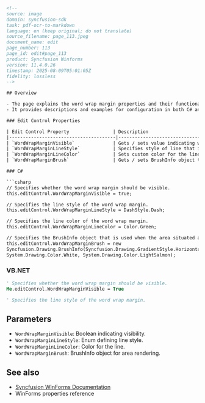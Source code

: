 ```html
<!--
source: image
domain: syncfusion-sdk
task: pdf-ocr-to-markdown
language: en (keep original; do not translate)
source_filename: page_113.jpeg
document_name: edit
page_number: 113
page_id: edit#page_113
product: Syncfusion Winforms
version: 11.4.0.26
timestamp: 2025-08-09T05:01:05Z
fidelity: lossless
-->

## Overview

- The page explains the word wrap margin properties and their functionalities for the Syncfusion WinForms library.
- It provides descriptions and examples for configuration in both C# and VB.NET.

### Edit Control Properties

| Edit Control Property                | Description                                                               |
|---------------------------------------|---------------------------------------------------------------------------|
| `WordWrapMarginVisible`              | Gets / sets value indicating whether the word wrap margin should be visible. |
| `WordWrapMarginLineStyle`            | Specifies style of line that is drawn at the border of the word wrap margin. The options provided are:  <br> - Solid <br> - Dash <br> - Dot <br> - DashDot <br> - DashDotDot <br> - Custom <br> The default value is **Solid**. |
| `WordWrapMarginLineColor`            | Sets custom color for the line that is drawn at the border of the word wrap margin. |
| `WordWrapMarginBrush`                | Gets / sets BrushInfo object that is used when the area situated after the text area is drawn. |

### C#

```csharp
// Specifies whether the word wrap margin should be visible.
this.editControl.WordWrapMarginVisible = true;

// Specifies the line style of the word wrap margin.
this.editControl.WordWrapMarginLineStyle = DashStyle.Dash;

// Specifies the line color of the word wrap margin.
this.editControl.WordWrapMarginLineColor = Color.Green;

// Specifies the BrushInfo object that is used when the area situated after the text area is drawn.
this.editControl.WordWrapMarginBrush = new
Syncfusion.Drawing.BrushInfo(Syncfusion.Drawing.GradientStyle.Horizontal,
System.Drawing.Color.White, System.Drawing.Color.LightSalmon);
```

### VB.NET

```vb
' Specifies whether the word wrap margin should be visible.
Me.editControl.WordWrapMarginVisible = True

' Specifies the line style of the word wrap margin.
```

## Parameters

- `WordWrapMarginVisible`: Boolean indicating visibility.
- `WordWrapMarginLineStyle`: Enum defining line style.
- `WordWrapMarginLineColor`: Color for the line.
- `WordWrapMarginBrush`: BrushInfo object for area rendering.

## See also

- [Syncfusion WinForms Documentation](https://www.syncfusion.com/documentation/windows-forms/)
- WinForms properties reference

<!-- tags: [product, syncfusion, winforms, controls, properties, wordwrap] keywords: [word wrap margin, line style, line color, brush info, edit control, visible margin] -->
```